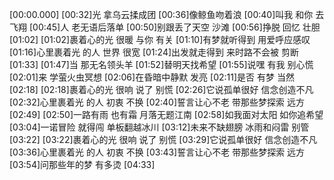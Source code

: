 [00:00.000]
[00:32]光 拿乌云揉成团
[00:36]像鲸鱼吻着浪
[00:40]叫我 和你 去飞翔
[00:45]人 老无语后落单
[00:50]别跟丢了天空 沙滩
[00:56]挣脱 回忆 壮胆
[01:02]
[01:02]裹着心的光 很暖 与你 有关
[01:10]有梦就听得到 用爱呼应感叹
[01:16]心里裹着光 的人 世界 很宽
[01:24]出发就走得到 来时路不会被 剪断
[01:33]
[01:47]当 那无名领头羊
[01:52]替明天找希望
[01:55]说嘿 有我 别心慌
[02:01]来 学萤火虫冥想
[02:06]在昏暗中静默 发亮
[02:11]是否 有梦 当然
[02:18]
[02:18]裹着心的光 很响 说了 别慌
[02:26]它说孤单很好 信念创造不凡
[02:32]心里裹着光 的人 初衷 不换
[02:40]誓言让心不老 带那些梦探索 远方
[02:49]
[02:50]一路有雨 也有霜 月落无题江南
[02:58]如我面对太阳 如你追希望
[03:04]一诺冒险 就得闯 单板翻越冰川
[03:12]未来不缺翅膀 冰雨和闷雷 别管
[03:22]
[03:22]裹着心的光 很响 说了 别慌
[03:29]它说孤单很好 信念创造不凡
[03:36]心里裹着光 的人 初衷 不换
[03:43]誓言让心不老 带那些梦探索 远方
[03:54]问那些年的梦 有多烫
[04:33]
